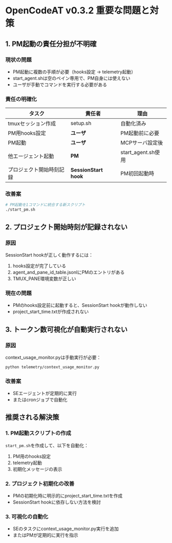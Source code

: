 # OpenCodeAT v0.3.2 重要な問題と対策

## 1. PM起動の責任分担が不明確

### 現状の問題
- PM起動に複数の手順が必要（hooks設定 → telemetry起動）
- start_agent.shは空のペイン専用で、PM自身には使えない
- ユーザが手動でコマンドを実行する必要がある

### 責任の明確化
| タスク | 責任者 | 理由 |
|--------|--------|------|
| tmuxセッション作成 | setup.sh | 自動化済み |
| PM用hooks設定 | **ユーザ** | PM起動前に必要 |
| PM起動 | **ユーザ** | MCPサーバ設定後 |
| 他エージェント起動 | **PM** | start_agent.sh使用 |
| プロジェクト開始時刻記録 | **SessionStart hook** | PM初回起動時 |

### 改善案
```bash
# PM起動を1コマンドに統合する新スクリプト
./start_pm.sh
```

## 2. プロジェクト開始時刻が記録されない

### 原因
SessionStart hookが正しく動作するには：
1. hooks設定が完了している
2. agent_and_pane_id_table.jsonlにPMのエントリがある
3. TMUX_PANE環境変数が正しい

### 現在の問題
- PMのhooks設定前に起動すると、SessionStart hookが動作しない
- project_start_time.txtが作成されない

## 3. トークン数可視化が自動実行されない

### 原因
context_usage_monitor.pyは手動実行が必要：
```bash
python telemetry/context_usage_monitor.py
```

### 改善案
- SEエージェントが定期的に実行
- またはcronジョブで自動化

## 推奨される解決策

### 1. PM起動スクリプトの作成
`start_pm.sh`を作成して、以下を自動化：
1. PM用のhooks設定
2. telemetry起動
3. 初期化メッセージの表示

### 2. プロジェクト初期化の改善
- PMの初期化時に明示的にproject_start_time.txtを作成
- SessionStart hookに依存しない方法を検討

### 3. 可視化の自動化
- SEのタスクにcontext_usage_monitor.py実行を追加
- またはPMが定期的に実行を指示